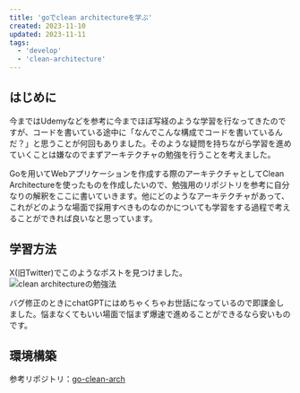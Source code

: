 ```yaml
---
title: 'goでclean architectureを学ぶ'
created: 2023-11-10
updated: 2023-11-11
tags:
  - 'develop'
  - 'clean-architecture'
---
```


## はじめに
今まではUdemyなどを参考に今までほぼ写経のような学習を行なってきたのですが、コードを書いている途中に「なんでこんな構成でコードを書いているんだ？」と思うことが何回もありました。そのような疑問を持ちながら学習を進めていくことは嫌なのでまずアーキテクチャの勉強を行うことを考えました。

Goを用いてWebアプリケーションを作成する際のアーキテクチャとしてClean Architectureを使ったものを作成したいので、勉強用のリポジトリを参考に自分なりの解釈をここに書いていきます。他にどのようなアーキテクチャがあって、これがどのような場面で採用すべきものなのかについても学習をする過程で考えることができれば良いなと思っています。

## 学習方法
X(旧Twitter)でこのようなポストを見つけました。
![clean architectureの勉強法](/programming/clean-architecture/image/clean-arch-study.png)

バグ修正のときにchatGPTにはめちゃくちゃお世話になっているので即課金しました。悩まなくてもいい場面で悩まず爆速で進めることができるなら安いものです。

## 環境構築
参考リポジトリ：[go-clean-arch](https://github.com/bxcodec/go-clean-arch)
